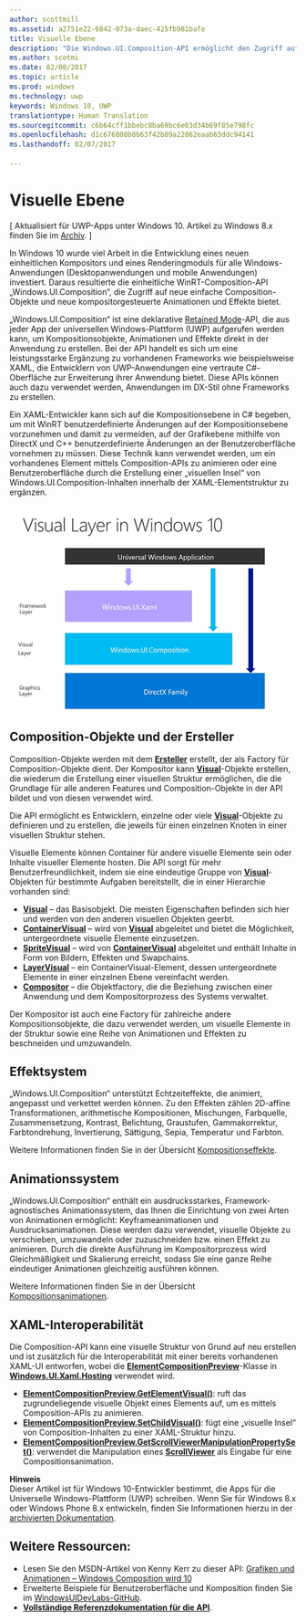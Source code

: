 ```yaml
---
author: scottmill
ms.assetid: a2751e22-6842-073a-daec-425fb981bafe
title: Visuelle Ebene
description: "Die Windows.UI.Composition-API ermöglicht den Zugriff auf die Kompositionsebene zwischen der Frameworkebene (XAML) und der Grafikebene (DirectX)."
ms.author: scotmi
ms.date: 02/08/2017
ms.topic: article
ms.prod: windows
ms.technology: uwp
keywords: Windows 10, UWP
translationtype: Human Translation
ms.sourcegitcommit: c6b64cff1bbebc8ba69bc6e03d34b69f85e798fc
ms.openlocfilehash: d1c676808b8b63f42b89a22862eaab63ddc94141
ms.lasthandoff: 02/07/2017

---
```

# <a name="visual-layer"></a>Visuelle Ebene

\[ Aktualisiert für UWP-Apps unter Windows 10. Artikel zu Windows 8.x finden Sie im [Archiv](http://go.microsoft.com/fwlink/p/?linkid=619132). \]

In Windows 10 wurde viel Arbeit in die Entwicklung eines neuen einheitlichen Kompositors und eines Renderingmoduls für alle Windows-Anwendungen (Desktopanwendungen und mobile Anwendungen) investiert. Daraus resultierte die einheitliche WinRT-Composition-API „Windows.UI.Composition“, die Zugriff auf neue einfache Composition-Objekte und neue kompositorgesteuerte Animationen und Effekte bietet.

„Windows.UI.Composition“ ist eine deklarative [Retained Mode](https://msdn.microsoft.com/library/windows/desktop/ff684178.aspx)-API, die aus jeder App der universellen Windows-Plattform (UWP) aufgerufen werden kann, um Kompositionsobjekte, Animationen und Effekte direkt in der Anwendung zu erstellen. Bei der API handelt es sich um eine leistungsstarke Ergänzung zu vorhandenen Frameworks wie beispielsweise XAML, die Entwicklern von UWP-Anwendungen eine vertraute C#-Oberfläche zur Erweiterung ihrer Anwendung bietet. Diese APIs können auch dazu verwendet werden, Anwendungen im DX-Stil ohne Frameworks zu erstellen.

Ein XAML-Entwickler kann sich auf die Kompositionsebene in C# begeben, um mit WinRT benutzerdefinierte Änderungen auf der Kompositionsebene vorzunehmen und damit zu vermeiden, auf der Grafikebene mithilfe von DirectX und C++ benutzerdefinierte Änderungen an der Benutzeroberfläche vornehmen zu müssen. Diese Technik kann verwendet werden, um ein vorhandenes Element mittels Composition-APIs zu animieren oder eine Benutzeroberfläche durch die Erstellung einer „visuellen Insel“ von Windows.UI.Composition-Inhalten innerhalb der XAML-Elementstruktur zu ergänzen.

![Anordnung des UI-Framework: Die Frameworkebene (Windows.UI.XAML) basiert auf der visuellen Ebene (Windows.UI.Composition), die wiederum auf der Grafikebene (DirectX) basiert.](images/layers-win-ui-composition.png)
## <a name="span-idcompositionobjectsandthecompositorspanspan-idcompositionobjectsandthecompositorspanspan-idcompositionobjectsandthecompositorspancomposition-objects-and-the-compositor"></a><span id="Composition_Objects_and_The_Compositor"></span><span id="composition_objects_and_the_compositor"></span><span id="COMPOSITION_OBJECTS_AND_THE_COMPOSITOR"></span>Composition-Objekte und der Ersteller

Composition-Objekte werden mit dem [**Ersteller**](https://msdn.microsoft.com/library/windows/apps/Dn706789) erstellt, der als Factory für Composition-Objekte dient. Der Kompositor kann [**Visual**](https://msdn.microsoft.com/library/windows/apps/Dn706858)-Objekte erstellen, die wiederum die Erstellung einer visuellen Struktur ermöglichen, die die Grundlage für alle anderen Features und Composition-Objekte in der API bildet und von diesen verwendet wird.

Die API ermöglicht es Entwicklern, einzelne oder viele [**Visual**](https://msdn.microsoft.com/library/windows/apps/Dn706858)-Objekte zu definieren und zu erstellen, die jeweils für einen einzelnen Knoten in einer visuellen Struktur stehen.

Visuelle Elemente können Container für andere visuelle Elemente sein oder Inhalte visueller Elemente hosten. Die API sorgt für mehr Benutzerfreundlichkeit, indem sie eine eindeutige Gruppe von [**Visual**](https://msdn.microsoft.com/library/windows/apps/Dn706858)-Objekten für bestimmte Aufgaben bereitstellt, die in einer Hierarchie vorhanden sind:

-   [**Visual**](https://msdn.microsoft.com/library/windows/apps/Dn706858) – das Basisobjekt. Die meisten Eigenschaften befinden sich hier und werden von den anderen visuellen Objekten geerbt.
-   [**ContainerVisual**](https://msdn.microsoft.com/library/windows/apps/Dn706810) – wird von [**Visual**](https://msdn.microsoft.com/library/windows/apps/Dn706858) abgeleitet und bietet die Möglichkeit, untergeordnete visuelle Elemente einzusetzen.
-   [**SpriteVisual**](https://msdn.microsoft.com/library/windows/apps/Mt589433) – wird von [**ContainerVisual**](https://msdn.microsoft.com/library/windows/apps/Dn706810) abgeleitet und enthält Inhalte in Form von Bildern, Effekten und Swapchains.
-   [**LayerVisual**](https://msdn.microsoft.com/library/windows/apps/windows.ui.composition.layervisual.aspx) – ein ContainerVisual-Element, dessen untergeordnete Elemente in einer einzelnen Ebene vereinfacht werden.  
-   [**Compositor**](https://msdn.microsoft.com/library/windows/apps/Dn706789) – die Objektfactory, die die Beziehung zwischen einer Anwendung und dem Kompositorprozess des Systems verwaltet.

Der Kompositor ist auch eine Factory für zahlreiche andere Kompositionsobjekte, die dazu verwendet werden, um visuelle Elemente in der Struktur sowie eine Reihe von Animationen und Effekten zu beschneiden und umzuwandeln.

## <a name="span-ideffectssystemspanspan-ideffectssystemspanspan-ideffectssystemspaneffects-system"></a><span id="Effects_System"></span><span id="effects_system"></span><span id="EFFECTS_SYSTEM"></span>Effektsystem

„Windows.UI.Composition“ unterstützt Echtzeiteffekte, die animiert, angepasst und verkettet werden können. Zu den Effekten zählen 2D-affine Transformationen, arithmetische Kompositionen, Mischungen, Farbquelle, Zusammensetzung, Kontrast, Belichtung, Graustufen, Gammakorrektur, Farbtondrehung, Invertierung, Sättigung, Sepia, Temperatur und Farbton.

Weitere Informationen finden Sie in der Übersicht [Kompositionseffekte](composition-effects.md).

## <a name="span-idanimationsystemspanspan-idanimationsystemspanspan-idanimationsystemspananimation-system"></a><span id="Animation_System"></span><span id="animation_system"></span><span id="ANIMATION_SYSTEM"></span>Animationssystem

„Windows.UI.Composition“ enthält ein ausdrucksstarkes, Framework-agnostisches Animationssystem, das Ihnen die Einrichtung von zwei Arten von Animationen ermöglicht: Keyframeanimationen und Ausdrucksanimationen. Diese werden dazu verwendet, visuelle Objekte zu verschieben, umzuwandeln oder zuzuschneiden bzw. einen Effekt zu animieren. Durch die direkte Ausführung im Kompositorprozess wird Gleichmäßigkeit und Skalierung erreicht, sodass Sie eine ganze Reihe eindeutiger Animationen gleichzeitig ausführen können.

Weitere Informationen finden Sie in der Übersicht [Kompositionsanimationen](composition-animation.md).

## <a name="span-idxamlinteroperationspanspan-idxamlinteroperationspanspan-idxamlinteroperationspanxaml-interoperation"></a><span id="XAML_Interoperation"></span><span id="xaml_interoperation"></span><span id="XAML_INTEROPERATION"></span>XAML-Interoperabilität

Die Composition-API kann eine visuelle Struktur von Grund auf neu erstellen und ist zusätzlich für die Interoperabilität mit einer bereits vorhandenen XAML-UI entworfen, wobei die [**ElementCompositionPreview**](https://msdn.microsoft.com/library/windows/apps/Mt608976)-Klasse in [**Windows.UI.Xaml.Hosting**](https://msdn.microsoft.com/library/windows/apps/Hh701908) verwendet wird.

- [**ElementCompositionPreview.GetElementVisual()**](https://msdn.microsoft.com/library/windows/apps/windows.ui.xaml.hosting.elementcompositionpreview.getelementvisual): ruft das zugrundeliegende visuelle Objekt eines Elements auf, um es mittels Composition-APIs zu animieren.
- [**ElementCompositionPreview.SetChildVisual()**](https://msdn.microsoft.com/library/windows/apps/windows.ui.xaml.hosting.elementcompositionpreview.setelementchildvisual): fügt eine „visuelle Insel“ von Composition-Inhalten zu einer XAML-Struktur hinzu.
- [**ElementCompositionPreview.GetScrollViewerManipulationPropertySet()**](https://msdn.microsoft.com/library/windows/apps/mt608980.aspx): verwendet die Manipulation eines [**ScrollViewer**](https://msdn.microsoft.com/library/windows/apps/windows.ui.xaml.controls.scrollviewer.aspx) als Eingabe für eine Compositionsanimation.


**Hinweis**  
Dieser Artikel ist für Windows 10-Entwickler bestimmt, die Apps für die Universelle Windows-Plattform (UWP) schreiben. Wenn Sie für Windows 8.x oder Windows Phone 8.x entwickeln, finden Sie Informationen hierzu in der [archivierten Dokumentation](http://go.microsoft.com/fwlink/p/?linkid=619132).

 

## <a name="span-idadditionalresourcesspanspan-idadditionalresourcesspanspan-idadditionalresourcesspanadditional-resources"></a><span id="Additional_Resources_"></span><span id="additional_resources_"></span><span id="ADDITIONAL_RESOURCES_"></span>Weitere Ressourcen:

-   Lesen Sie den MSDN-Artikel von Kenny Kerr zu dieser API: [Grafiken und Animationen – Windows Composition wird 10](https://msdn.microsoft.com/magazine/mt590968)
-   Erweiterte Beispiele für Benutzeroberfläche und Komposition finden Sie im [WindowsUIDevLabs-GitHub](https://github.com/microsoft/windowsuidevlabs).
-   [**Vollständige Referenzdokumentation für die API**](https://msdn.microsoft.com/library/windows/apps/Dn706878).


 

 





